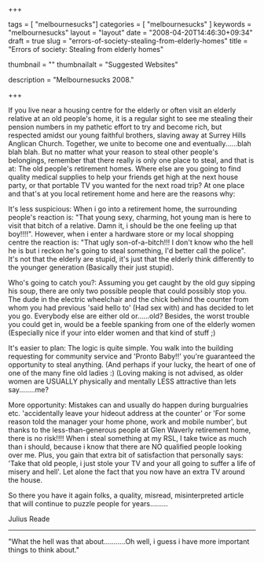 
+++

tags = [ "melbournesucks"]
categories = [ "melbournesucks" ]
keywords = "melbournesucks"
layout = "layout"
date = "2008-04-20T14:46:30+09:34"
draft = true
slug = "errors-of-society-stealing-from-elderly-homes"
title = "Errors of society: Stealing from elderly homes"

thumbnail = ""
thumbnailalt = "Suggested Websites"

description = "Melbournesucks 2008."

+++

If you live near a housing centre for the elderly or often visit an elderly relative at an old people's home, it is a regular sight to see me stealing their pension numbers in my pathetic effort to try and become rich, but respected amidst our young faithful brothers, slaving away at Surrey Hills Anglican Church. Together, we unite to become one and eventually......blah blah blah. But no matter what your reason to steal other people's belongings, remember that there really is only one place to steal, and that is at: The old people's retirement homes. Where else are you going to find quality medical supplies to help your friends get high at the next house party, or that portable TV you wanted for the next road trip? At one place and that's at you local retirement home and here are the reasons why:

It's less suspicious: When i go into a retirement home, the surrounding people's reaction is: "That young sexy, charming, hot young man is here to visit that bitch of a relative. Damn it, i should be the one feeling up that boy!!!!". However, when i enter a hardware store or my local shopping centre the reaction is: "That ugly son-of-a-bitch!!! I don't know who the hell he is but i reckon he's going to steal something, I'd better call the police". It's not that the elderly are stupid, it's just that the elderly think differently to the younger generation (Basically their just stupid).

Who's going to catch you?: Assuming you get caught by the old guy sipping his soup, there are only two possible people that could possibly stop you. The dude in the electric wheelchair and the chick behind the counter from whom you had previous 'said hello to' (Had sex with) and has decided to let you go. Everybody else are either old or......old? Besides, the worst trouble you could get in, would be a feeble spanking from one of the elderly women (Especially nice if your into elder women and that kind of stuff ;)

It's easier to plan: The logic is quite simple. You walk into the building requesting for community service and 'Pronto Baby!!' you're guaranteed the opportunity to steal anything. (And perhaps if your lucky, the heart of one of one of the many fine old ladies :) (Loving making is not advised, as older women are USUALLY physically and mentally LESS attractive than lets say........me?

More opportunity: Mistakes can and usually do happen during burgualries etc. 'accidentally leave your hideout address at the counter' or 'For some reason told the manager your home phone, work and mobile number', but thanks to the less-than-generous people at Glen Waverly retirement home, there is no risk!!!! When i steal something at my RSL, I take twice as much than i should, because i know that there are NO qualified people looking over me. Plus, you gain that extra bit of satisfaction that personally says: 'Take that old people, i just stole your TV and your all going to suffer a life of misery and hell'. Let alone the fact that you now have an extra TV around the house.

So there you have it again folks, a quality, misread, misinterpreted article that will continue to puzzle people for years.........

Julius Reade
__________________________________________________

"What the hell was that about...........Oh well, i guess i have more important things to think about." 